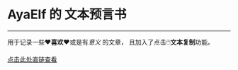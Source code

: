 <h1>AyaElf 的 文本预言书</h1>
<hr>
<p>
  用于记录一些<b>♥️喜欢♥️</b>或是有<i>意义</i> 的文章，
  且加入了点击🖱️<b>文本复制</b>功能。
</p>

<a href="https://ayaelfin.github.io/TextBook/">点击此处直链查看</a>
